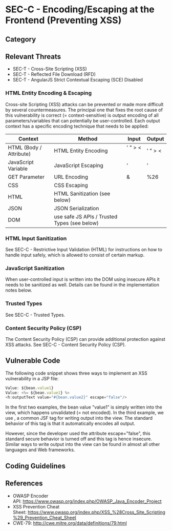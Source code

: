 #  SEC-C - Encoding/Escaping at the Frontend (Preventing XSS)

## Category

## Relevant Threats
* SEC-T - Cross-Site Scripting (XSS)
* SEC-T - Reflected File Download (RFD)
* SEC-T - AngularJS Strict Contextual Escaping (SCE) Disabled

### HTML Entity Encoding & Escaping
Cross-site Scripting (XSS) attacks can be prevented or made more difficult by several countermeasures. The principal one that fixes the root cause of this vulnerability is correct (= context-sensitive) is output encoding of all parameters/variables that can potentially be user-controlled. Each output context has a specific encoding technique that needs to be applied:

|  Context  | Method | Input | Output |
| ------------- | ------------- | ------------- | ------------- |
| HTML (Body / Attribute)  | HTML Entity Encoding  | '  "  >  <  | &#x27; &#x22; &#x3E; &#x3C; |
| JavaScript Variable  | JavaScript Escaping | ' | \' |
| GET Parameter | URL Encoding | & | %26 |
| CSS | CSS Escaping | | |
| HTML | HTML Sanitization (see below) | | |
| JSON | JSON Serialization | | |
| DOM | use safe JS APIs / Trusted Types (see below) | | |

### HTML Input Sanitization
See SEC-C - Restrictive Input Validation (HTML) for instructions on how to handle input safely, which is allowed to consist of certain markup.

### JavaScript Sanitization
When user-controlled input is written into the DOM using insecure APIs it needs to be sanitized as well. Details can be found in the implementation notes below. 

### Trusted Types
See SEC-C - Trusted Types.

### Content Security Policy (CSP)
The Content Security Policy (CSP) can provide additional protection against XSS attacks. See SEC-C - Content Security Policy (CSP).

## Vulnerable Code 
The following code snippet shows three ways to implement an XSS vulnerability in a JSP file:

```js
Value: ${bean.value1}
Value: <%= ${bean.value1} %>
<h:outputText value="#{bean.value2}" escape="false"/>

```

In the first two examples, the bean value "value1" is simply written into the view, which happens unvalidated (= not encoded). In the third example, we use <outputText>, a common JSF tag for writing output into the view. The standard behavior of this tag is that it automatically encodes all output.

However, since the developer used the attribute escape="false", this standard secure behavior is turned off and this tag is hence insecure. Similar ways to write output into the view can be found in almost all other languages and Web frameworks.

## Coding Guidelines


## References
* OWASP Encoder API: https://www.owasp.org/index.php/OWASP_Java_Encoder_Project
* XSS Prevention Cheat Sheet: https://www.owasp.org/index.php/XSS_%28Cross_Site_Scripting%29_Prevention_Cheat_Sheet
* CWE-79: http://cwe.mitre.org/data/definitions/79.html

